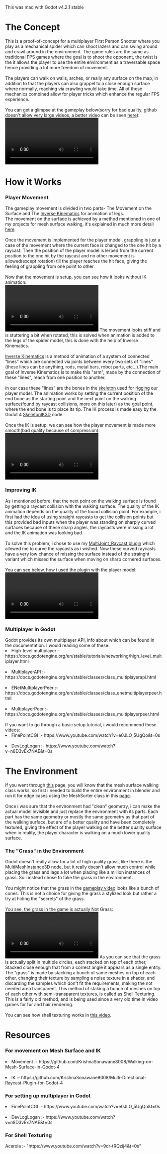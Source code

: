 This was mad with Godot v4.2.1 stable
<br>
<h1>The Concept</h1>
This is a proof-of-concept for a multiplayer First Person Shooter where you play as a mechanical spider which can shoot lazers and can swing around and crawl around in the environment. The game rules are the same as traditional FPS games where the goal is to shoot the opponent, the twist is the it allows the player to use the entire environment as a traversable space hence providing a lot more freedom of movement. 
<br>
<br>
The players can walk on walls, arches, or really any surface on the map, in addition to that the players can also grappel to a close enough surface where normally, reaching via crawling would take time. All of these mechanics combined allow for player tricks which enhance the regular FPS experience.
<br>
<br>
You can get a glimpse at the gameplay below(sorry for bad quality, github doesn't allow very large videos, a better video can be seen <a href="/BetterQuality_GameplayVideo/Multiplayer_GameplayCompressed.mp4">here</a>):
<br>
<video src="https://github.com/user-attachments/assets/d8bdd78a-056b-49b3-b2c4-c5b9f8564214"></video>
<h1>How it Works</h1>
<h3>Player Movement</h3>
The gameplay movement is divided in two parts- The Movement on the Surface and The <a href="https://in.mathworks.com/discovery/inverse-kinematics.html">Inverse Kinematics</a> for animation of legs.
<br>
The movement on the surface is achieved by a method mentioned in one of my projects for mesh surface walking, it's explained in much more detail <a href="https://github.com/KrishnaSonawane8008/Walking-on-Mesh-Surface-in-Godot-4">here</a>.
<br>
<br>
Once the movement is implemented for the player model, grappling is just a case of the movement where the current face is changed to the one hit by a  raycast. Then the position of the player model is lerped from the current position to the one hit by the raycast and no other movement is allowed(except rotation) till the player reaches the hit face, giving the feeling of grappling from one point to other.
<br>
<br>
Now that the movement is setup, you can see how it looks without IK animation:
<br>
<video src="https://github.com/user-attachments/assets/a3c74757-a0c1-4306-8511-33f310394653"></video>
The movement looks stiff and is stuttering a bit when rotated, this is solved when animation is added to the legs of the spider model, this is done with the help of Inverse Kinematics.
<br>
<br>
<a href="https://in.mathworks.com/discovery/inverse-kinematics.html">Inverse Kinematics</a> is a method of animation of a system of connected "lines" which are connected via joints between every two sets of "lines"(these lines can be anything, rods, metal bars, robot parts, etc...).The main goal of Inverse Kinematics is to make this "arm", made by the connection of these "lines", reach from one position to another.
<br>
<br>
In our case these "lines" are the bones in the <a href="https://en.wikipedia.org/wiki/Skeletal_animation#:~:text=Skeletal%20animation%20or%20rigging%20is,or%20bones%2C%20and%20collectively%20forming">skeleton</a> used for <a href="https://www.youtube.com/watch?v=3RSwjZLClRc">rigging</a> our player model. The animation works by setting the current position of the end bone as the starting point and the next point on the walking surface(found by raycast collisions, more on this later) as the goal point, where the end bone is to place its tip. The IK process is made easy by the Godot 4 <a href="https://docs.godotengine.org/en/stable/classes/class_skeletonik3d.html">SkeletonIK3D</a> node.
<br>
<br>
Once the IK is setup, we can see how the player movement is made more smooth(bad quality because of compression):
<video src="https://github.com/user-attachments/assets/f2671e44-a1d7-4f41-b797-b92c8922537e"></video>
<h3>Improving IK</h3>
As i mentioned before, that the next point on the walking surface is found by getting a raycast collision with the walking surface. The quality of the IK animation depends on the quality of the found collision point. For example, i first had the idea of using straight raycasts to get the collision points but this provided bad inputs when the player was standing on sharply curved surfaces because of these sharp angles, the raycasts were missing a lot and the IK animation was looking bad.
<br>
<br>
To solve this problem, i chose to use my <a href="https://github.com/KrishnaSonawane8008/Multi-Directional-Raycast-Plugin-for-Godot-4">MultiJoint_Raycast plugin</a> which allowed me to curve the raycasts as i wished. Now these curved raycasts have a very low chance of missing the surface instead of the strainght variant which missed the surface when moving on sharp cornered surfaces.
<br>
<br>
You can see below, how i used the plugin with the player model:
<video src="https://github.com/user-attachments/assets/eea75b1e-2c67-4423-ad4a-ebbcd8b74239"></video>
<h3>Multiplayer in Godot</h3>
Godot provides its own multiplayer API, info about which can be found in the documentation. I would reading some of these:
<br>
<li>High-level multiplayer :- https://docs.godotengine.org/en/stable/tutorials/networking/high_level_multiplayer.html </li>
<br> 
<li>MultiplayerAPI :- https://docs.godotengine.org/en/stable/classes/class_multiplayerapi.html </li>
<br> 
<li>ENetMultiplayerPeer :- https://docs.godotengine.org/en/stable/classes/class_enetmultiplayerpeer.html </li>
<br> 
<li>MultiplayerPeer :- https://docs.godotengine.org/en/stable/classes/class_multiplayerpeer.html </li>
<br>
If you want to go through a basic setup tutorial, i would recommend these videos:
<br>
<li>FinePointCGI :- https://www.youtube.com/watch?v=e0JLO_5UgQo&t=0s</li>
<br>
<li>DevLogLogan :- https://www.youtube.com/watch?v=n8D3vEx7NAE&t=0s</li>
<h1>The Environment</h1>
If you went through <a href="https://github.com/KrishnaSonawane8008/Walking-on-Mesh-Surface-in-Godot-4">this</a> page, you will know that the mesh surface walking class works, so first i needed to build the entire environment in blender and run it for edge cases using the MeshSorter class in this <a href="https://github.com/KrishnaSonawane8008/Walking-on-Mesh-Surface-in-Godot-4">page</a>. 
<br>
<br>
Once i was sure that the environment had "clean" geometry, i can make the actual model invisible and just replace the environment with its parts. Each part has the same geometry or mostly the same geometry as that part of the walking surface, but are of a better quality and have been completely textured, giving the effect of the player walking on the better quality surface when in reality, the player character is walking on a much lower quality surface.
<h3>The "Grass" in the Environment</h3>
Godot doesn't really allow for a lot of high quality grass, like there is the <a href="https://docs.godotengine.org/en/stable/classes/class_multimeshinstance3d.html#class-multimeshinstance3d">MultiMeshInstance3D</a> node, but it really doesn't allow much control while placing the grass and lags a lot when placing like a million instances of grass. So i instead chose to fake the grass in the environment.
<br>
<br>
You might notice that the grass in the <a href="/BetterQuality_GameplayVideo/Multiplayer_GameplayCompressed.mp4">gameplay video</a> looks like a bunch of cones. This is not a choice for giving the grass a stylized look but rather a try at hiding the "secrets" of the grass.
<br>
<br>
You see, the grass in the game is actually Not Grass:
<video src="https://github.com/user-attachments/assets/ee5f650c-6d5f-4215-b7e9-36a2316f3382"></video>
As you can see that the grass is actually split in multiple circles, each stacked on top of each other, Stacked close enough that from a correct angle it appears as a single entity. The "grass" is made by stacking a bunch of same meshes on top of each other, changing their texture by sampling a noise texture in a shader, and discarding the samples which don't fit the requirements, making the not needed area transparent. This method of staking a bunch of meshes on top of each other with semi-transparent textures, is called as Shell Texturing. This is a fairly old method, and is being used since a very old time in video games for fur and hair rendering.
<br>
<br>
You can see how shell texturing works in <a href="https://www.youtube.com/watch?v=9dr-tRQzij4&t=0s">this video</a>.
<h1>Resources</h1>
<h3>For movement on Mesh Surface and IK</h3>
<li>Movement :- https://github.com/KrishnaSonawane8008/Walking-on-Mesh-Surface-in-Godot-4</li> 
<br>
<li>IK :- https://github.com/KrishnaSonawane8008/Multi-Directional-Raycast-Plugin-for-Godot-4</li>
<h3>For setting up multiplayer in Godot</h3>
<li>FinePointCGI :- https://www.youtube.com/watch?v=e0JLO_5UgQo&t=0s</li>
<br>
<li>DevLogLogan :- https://www.youtube.com/watch?v=n8D3vEx7NAE&t=0s</li>
<h3>For Shell Texturing</h3>
Acerola :- "https://www.youtube.com/watch?v=9dr-tRQzij4&t=0s"
